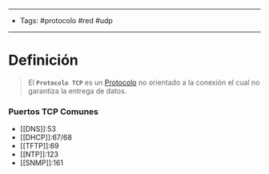 --------------------
- Tags: #protocolo #red #udp
-----------------------------
# Definición

> El **`Protocolo TCP`** es un [Protocolo](Protocolos%20Comunes.md) no orientado a la conexión el cual no garantiza la entrega de datos.

### Puertos TCP Comunes

- [[DNS]]:53
- [[DHCP]]:67/68
- [[TFTP]]:69
- [[NTP]]:123
- [[SNMP]]:161
